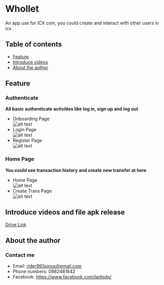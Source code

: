 # Whollet
  An app use for ICX coin, you could create and interact with other users in icx.
## Table of contents
- [Feature](#feature)
- [Introduce videos](#videos)
- [About the author](#about)
## Feature <a name = "feature"></a>
### Authenticate
<b>All basic authenticate activities like log in, sign up and log out</b> 
- Onboarding Page <br />
![alt text](https://drive.google.com/uc?export=view&id=1VZaPPJhDCn0drSCJ4L44sNByAK4pgmyN)<br />
- Login Page <br />
![alt text](https://drive.google.com/uc?export=view&id=1cJ9ccfOsrKvoxILHzrfsGwHGBvEv5kj8)<br />
- Register Page <br />
![alt text](https://drive.google.com/uc?export=view&id=1fNbvXRBdCPX9TD9U92D-RBIWNOAIHOcL)<br />
### Home Page
<b>You could see transaction history and create new transfer at here </b>
- Home Page <br />
![alt text](https://drive.google.com/uc?export=view&id=11cM3GEE8cVHJvmjmjcPgzGKaaqwjS_D-)<br />
- Create Trans Page <br />
![alt text](https://drive.google.com/uc?export=view&id=1XIvsLvfomLQU1oVipSs11HZjT6d0DqSg)<br />
## Introduce videos and file apk release <a name = "videos"></a>
[Drive Link](https://drive.google.com/drive/u/0/folders/1d5v2zefp0rOOytnWukzNvwhi_ycdsNij)
## About the author <a name = "about"></a>
### Contact me
- Email: rider993sinus@gmail.com
- Phone numbers: 0982481842
- Facebook: https://www.facebook.com/laidsdq/

